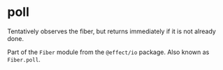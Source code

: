 # poll

Tentatively observes the fiber, but returns immediately if it is not
already done.

Part of the `Fiber` module from the `@effect/io` package. Also known as `Fiber.poll`.
